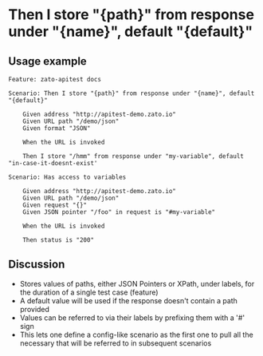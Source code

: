 
Then I store "{path}" from response under "{name}", default "{default}"
=============================================================================================================

Usage example
-------------

```
Feature: zato-apitest docs

Scenario: Then I store "{path}" from response under "{name}", default "{default}"

    Given address "http://apitest-demo.zato.io"
    Given URL path "/demo/json"
    Given format "JSON"

    When the URL is invoked

    Then I store "/hmm" from response under "my-variable", default "in-case-it-doesnt-exist'

Scenario: Has access to variables

    Given address "http://apitest-demo.zato.io"
    Given URL path "/demo/json"
    Given request "{}"
    Given JSON pointer "/foo" in request is "#my-variable"

    When the URL is invoked

    Then status is "200"
```

Discussion
----------

* Stores values of paths, either JSON Pointers or XPath, under labels, for the duration of a single test case (feature)
* A default value will be used if the response doesn't contain a path provided
* Values can be referred to via their labels by prefixing them with a '#' sign
* This lets one define a config-like scenario as the first one to pull all the necessary that will be referred to in subsequent
  scenarios
